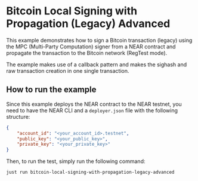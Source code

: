 # Bitcoin Local Signing with Propagation (Legacy) Advanced

This example demonstrates how to sign a Bitcoin transaction (legacy) using the MPC  (Multi-Party Computation) signer from a NEAR contract and propagate the transaction to the Bitcoin network (RegTest mode).

The example makes use of a callback pattern and makes the sighash and raw transaction creation in one single transaction.

## How to run the example

Since this example deploys the NEAR contract to the NEAR testnet, you need to have the NEAR CLI and a `deployer.json` file with the following structure:

```json
{
    "account_id": "<your_account_id>.testnet",
    "public_key": "<your_public_key>",
    "private_key": "<your_private_key>"
}
```

Then, to run the test, simply run the following command:

```bash
just run bitcoin-local-signing-with-propagation-legacy-advanced
```
